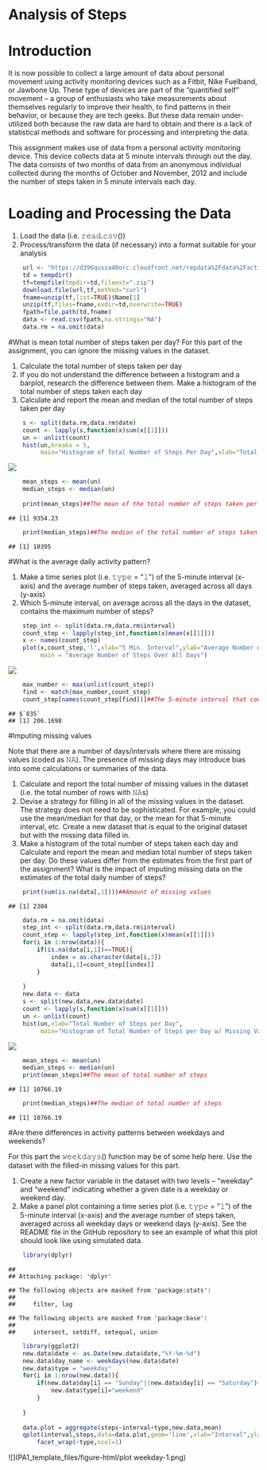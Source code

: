 # Analysis of Steps

# Introduction

It is now possible to collect a large amount of data about personal movement using activity monitoring devices such as a Fitbit, Nike Fuelband, or Jawbone Up. These type of devices are part of the “quantified self” movement – a group of enthusiasts who take measurements about themselves regularly to improve their health, to find patterns in their behavior, or because they are tech geeks. But these data remain under-utilized both because the raw data are hard to obtain and there is a lack of statistical methods and software for processing and interpreting the data.

This assignment makes use of data from a personal activity monitoring device. This device collects data at 5 minute intervals through out the day. The data consists of two months of data from an anonymous individual collected during the months of October and November, 2012 and include the number of steps taken in 5 minute intervals each day.

# Loading and Processing the Data
1. Load the data (i.e. 𝚛𝚎𝚊𝚍.𝚌𝚜𝚟())
2. Process/transform the data (if necessary) into a format suitable for your analysis

```r
    url <- "https://d396qusza40orc.cloudfront.net/repdata%2Fdata%2Factivity.zip"
    td = tempdir()
    tf=tempfile(tmpdir=td,fileext=".zip")
    download.file(url,tf,method="curl")
    fname=unzip(tf,list=TRUE)$Name[1]
    unzip(tf,files=fname,exdir=td,overwrite=TRUE)
    fpath=file.path(td,fname)
    data <- read.csv(fpath,na.strings="NA")
    data.rm = na.omit(data)
```

#What is mean total number of steps taken per day?
For this part of the assignment, you can ignore the missing values in the dataset.

1. Calculate the total number of steps taken per day
2. If you do not understand the difference between a histogram and a barplot, research the difference between them. Make a histogram of the total number of steps taken each day
3. Calculate and report the mean and median of the total number of steps taken per day


```r
    s <- split(data.rm,data.rm$date)
    count <- lapply(s,function(x)sum(x[[1]]))
    un <- unlist(count)
    hist(un,breaks = 5,
         main="Histogram of Total Number of Steps Per Day",xlab="Total Number of  Steps")
```

![](PA1_template_files/figure-html/hist_steps-1.png)<!-- -->

```r
    mean_steps <- mean(un)
    median_steps <- median(un)
    
    print(mean_steps)##The mean of the total number of steps taken per day
```

```
## [1] 9354.23
```

```r
    print(median_steps)##The median of the total number of steps taken per day
```

```
## [1] 10395
```

#What is the average daily activity pattern?

1. Make a time series plot (i.e. 𝚝𝚢𝚙𝚎 = "𝚕") of the 5-minute interval (x-axis) and the average number of steps taken, averaged across all days (y-axis)
2. Which 5-minute interval, on average across all the days in the dataset, contains the maximum number of steps?


```r
    step_int <- split(data.rm,data.rm$interval)
    count_step <- lapply(step_int,function(x)mean(x[[1]]))
    x <- names(count_step)
    plot(x,count_step,'l',xlab="5 Min. Interval",ylab="Average Number of Steps",
         main = "Average Number of Steps Over All Days")
```

![](PA1_template_files/figure-html/line_interval-1.png)<!-- -->

```r
    max_number <- max(unlist(count_step))
    find <- match(max_number,count_step)
    count_step[names(count_step[find])]##The 5-minute interval that contains the maximum number of steps
```

```
## $`835`
## [1] 206.1698
```

#Imputing missing values

Note that there are a number of days/intervals where there are missing values (coded as 𝙽𝙰). The presence of missing days may introduce bias into some calculations or summaries of the data.

1. Calculate and report the total number of missing values in the dataset (i.e. the total number of rows with 𝙽𝙰s)
2. Devise a strategy for filling in all of the missing values in the dataset. The strategy does not need to be sophisticated. For example, you could use the mean/median for that day, or the mean for that 5-minute interval, etc.
Create a new dataset that is equal to the original dataset but with the missing data filled in.
3. Make a histogram of the total number of steps taken each day and Calculate and report the mean and median total number of steps taken per day. Do these values differ from the estimates from the first part of the assignment? What is the impact of imputing missing data on the estimates of the total daily number of steps?


```r
    print(sum(is.na(data[,1])))##Amount of missing values
```

```
## [1] 2304
```

```r
    data.rm = na.omit(data)
    step_int <- split(data.rm,data.rm$interval)
    count_step <- lapply(step_int,function(x)mean(x[[1]]))
    for(i in 1:nrow(data)){
        if(is.na(data[i,1])==TRUE){
            index = as.character(data[i,3])
            data[i,1]=count_step[[index]]
        }
      
    }
    new.data <- data
    s <- split(new.data,new.data$date)
    count <- lapply(s,function(x)sum(x[[1]]))
    un <- unlist(count)
    hist(un,xlab="Total Number of Steps per Day",
         main="Histogram of Total Number of Steps per Day w/ Missing Values Filled")
```

![](PA1_template_files/figure-html/replace-1.png)<!-- -->

```r
    mean_steps <- mean(un)
    median_steps <- median(un)
    print(mean_steps)##The mean of total number of steps
```

```
## [1] 10766.19
```

```r
    print(median_steps)##The median of total number of steps
```

```
## [1] 10766.19
```

#Are there differences in activity patterns between weekdays and weekends?

For this part the 𝚠𝚎𝚎𝚔𝚍𝚊𝚢𝚜() function may be of some help here. Use the dataset with the filled-in missing values for this part.

1. Create a new factor variable in the dataset with two levels – “weekday” and “weekend” indicating whether a given date is a weekday or weekend day.
2. Make a panel plot containing a time series plot (i.e. 𝚝𝚢𝚙𝚎 = "𝚕") of the 5-minute interval (x-axis) and the average number of steps taken, averaged across all weekday days or weekend days (y-axis). See the README file in the GitHub repository to see an example of what this plot should look like using simulated data.


```r
    library(dplyr)
```

```
## 
## Attaching package: 'dplyr'
```

```
## The following objects are masked from 'package:stats':
## 
##     filter, lag
```

```
## The following objects are masked from 'package:base':
## 
##     intersect, setdiff, setequal, union
```

```r
    library(ggplot2)
    new.data$date <- as.Date(new.data$date,"%Y-%m-%d")
    new.data$day_name <- weekdays(new.data$date)
    new.data$type = "weekday"
    for(i in 1:nrow(new.data)){
        if(new.data$day[i] == "Sunday"||new.data$day[i] == "Saturday"){
            new.data$type[i]="weekend"
        }
        
    }
    
    data.plot = aggregate(steps~interval+type,new.data,mean)
    qplot(interval,steps,data=data.plot,geom='line',xlab="Interval",ylab="Steps")+
        facet_wrap(~type,ncol=1)
```

![](PA1_template_files/figure-html/plot weekday-1.png)<!-- -->





